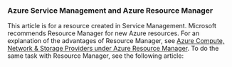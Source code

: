 ### Azure Service Management and Azure Resource Manager
 
This article is for a resource created in Service Management. Microsoft recommends Resource Manager for new Azure resources. For an explanation of the advantages of Resource Manager, see [Azure Compute, Network & Storage Providers under Azure Resource Manager](../articles/virtual-machines/virtual-machines-windows-compare-deployment-models.md). To do the same task with Resource Manager, see the following article:
